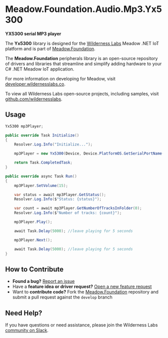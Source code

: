 # Meadow.Foundation.Audio.Mp3.Yx5300

**YX5300 serial MP3 player**

The **Yx5300** library is designed for the [Wilderness Labs](www.wildernesslabs.co) Meadow .NET IoT platform and is part of [Meadow.Foundation](https://developer.wildernesslabs.co/Meadow/Meadow.Foundation/).

The **Meadow.Foundation** peripherals library is an open-source repository of drivers and libraries that streamline and simplify adding hardware to your C# .NET Meadow IoT application.

For more information on developing for Meadow, visit [developer.wildernesslabs.co](http://developer.wildernesslabs.co/).

To view all Wilderness Labs open-source projects, including samples, visit [github.com/wildernesslabs](https://github.com/wildernesslabs/).

## Usage

```csharp
Yx5300 mp3Player;

public override Task Initialize()
{
    Resolver.Log.Info("Initialize...");

    mp3Player = new Yx5300(Device, Device.PlatformOS.GetSerialPortName("COM4"));

    return Task.CompletedTask;
}

public override async Task Run()
{
    mp3Player.SetVolume(15);

    var status = await mp3Player.GetStatus();
    Resolver.Log.Info($"Status: {status}");

    var count = await mp3Player.GetNumberOfTracksInFolder(0);
    Resolver.Log.Info($"Number of tracks: {count}");

    mp3Player.Play();

    await Task.Delay(5000); //leave playing for 5 seconds

    mp3Player.Next();

    await Task.Delay(5000); //leave playing for 5 seconds
}

```
## How to Contribute

- **Found a bug?** [Report an issue](https://github.com/WildernessLabs/Meadow_Issues/issues)
- Have a **feature idea or driver request?** [Open a new feature request](https://github.com/WildernessLabs/Meadow_Issues/issues)
- Want to **contribute code?** Fork the [Meadow.Foundation](https://github.com/WildernessLabs/Meadow.Foundation) repository and submit a pull request against the `develop` branch


## Need Help?

If you have questions or need assistance, please join the Wilderness Labs [community on Slack](http://slackinvite.wildernesslabs.co/).
